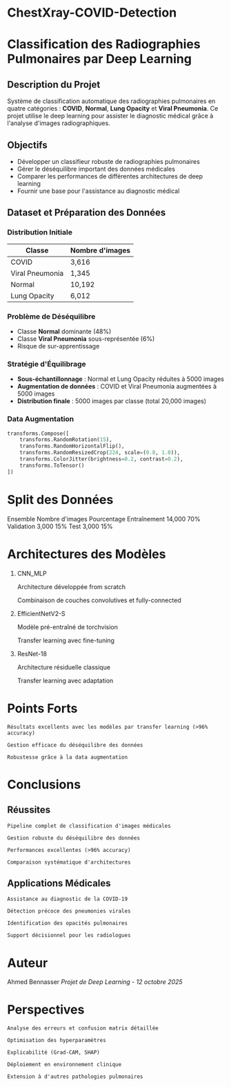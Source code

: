 # ChestXray-COVID-Detection

# Classification des Radiographies Pulmonaires par Deep Learning

## Description du Projet
Système de classification automatique des radiographies pulmonaires en quatre catégories : **COVID**, **Normal**, **Lung Opacity** et **Viral Pneumonia**. Ce projet utilise le deep learning pour assister le diagnostic médical grâce à l'analyse d'images radiographiques.

## Objectifs
- Développer un classifieur robuste de radiographies pulmonaires
- Gérer le déséquilibre important des données médicales
- Comparer les performances de différentes architectures de deep learning
- Fournir une base pour l'assistance au diagnostic médical

## Dataset et Préparation des Données

### Distribution Initiale
| Classe | Nombre d'images |
|--------|-----------------|
| COVID | 3,616 |
| Viral Pneumonia | 1,345 |
| Normal | 10,192 |
| Lung Opacity | 6,012 |

### Problème de Déséquilibre
- Classe **Normal** dominante (48%)
- Classe **Viral Pneumonia** sous-représentée (6%)
- Risque de sur-apprentissage

### Stratégie d'Équilibrage
- **Sous-échantillonnage** : Normal et Lung Opacity réduites à 5000 images
- **Augmentation de données** : COVID et Viral Pneumonia augmentées à 5000 images
- **Distribution finale** : 5000 images par classe (total 20,000 images)

### Data Augmentation
```python
transforms.Compose([
    transforms.RandomRotation(15),
    transforms.RandomHorizontalFlip(),
    transforms.RandomResizedCrop(224, scale=(0.8, 1.0)),
    transforms.ColorJitter(brightness=0.2, contrast=0.2),
    transforms.ToTensor()
])
```

# Split des Données
Ensemble	Nombre d'images	Pourcentage
Entraînement	14,000	70%
Validation	3,000	15%
Test	3,000	15%

# Architectures des Modèles
1. CNN_MLP

    Architecture développée from scratch

    Combinaison de couches convolutives et fully-connected
2. EfficientNetV2-S

    Modèle pré-entraîné de torchvision

    Transfer learning avec fine-tuning

3. ResNet-18

    Architecture résiduelle classique

    Transfer learning avec adaptation

# Points Forts

    Résultats excellents avec les modèles par transfer learning (>96% accuracy)

    Gestion efficace du déséquilibre des données

    Robustesse grâce à la data augmentation


# Conclusions
## Réussites

    Pipeline complet de classification d'images médicales

    Gestion robuste du déséquilibre des données

    Performances excellentes (>96% accuracy)

    Comparaison systématique d'architectures

## Applications Médicales

    Assistance au diagnostic de la COVID-19

    Détection précoce des pneumonies virales

    Identification des opacités pulmonaires

    Support décisionnel pour les radiologues

# Auteur

Ahmed Bennasser
*Projet de Deep Learning - 12 octobre 2025*

# Perspectives

    Analyse des erreurs et confusion matrix détaillée

    Optimisation des hyperparamètres

    Explicabilité (Grad-CAM, SHAP)

    Déploiement en environnement clinique

    Extension à d'autres pathologies pulmonaires

    
